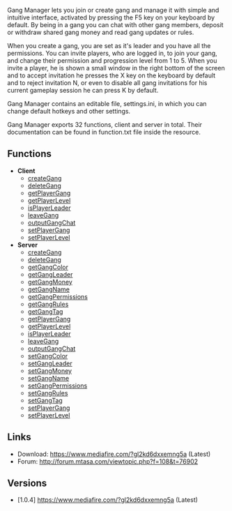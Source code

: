 <pageclass class="resource" subcaption="Resource"></pageclass> <removeNamespaceName></removeNamespaceName> Gang Manager lets you join or create gang and manage it with simple and intuitive interface, activated by pressing the F5 key on your keyboard by default. By being in a gang you can chat with other gang members, deposit or withdraw shared gang money and read gang updates or rules.

When you create a gang, you are set as it's leader and you have all the permissions. You can invite players, who are logged in, to join your gang, and change their permission and progression level from 1 to 5. When you invite a player, he is shown a small window in the right bottom of the screen and to accept invitation he presses the X key on the keyboard by default and to reject invitation N, or even to disable all gang invitations for his current gameplay session he can press K by default.

Gang Manager contains an editable file, settings.ini, in which you can change default hotkeys and other settings.

Gang Manager exports 32 functions, client and server in total. Their documentation can be found in function.txt file inside the resource.

Functions
---------

-   **Client**
    -   [createGang](/docs/Resource:Gang_Manager/createGang.md "wikilink")
    -   [deleteGang](/docs/Resource:Gang_Manager/deleteGang.md "wikilink")
    -   [getPlayerGang](/docs/Resource:Gang_Manager/getPlayerGang.md "wikilink")
    -   [getPlayerLevel](/docs/Resource:Gang_Manager/getPlayerLevel.md "wikilink")
    -   [isPlayerLeader](/docs/Resource:Gang_Manager/isPlayerLeader.md "wikilink")
    -   [leaveGang](/docs/Resource:Gang_Manager/leaveGang.md "wikilink")
    -   [outputGangChat](/docs/Resource:Gang_Manager/outputGangChat.md "wikilink")
    -   [setPlayerGang](/docs/Resource:Gang_Manager/setPlayerGang.md "wikilink")
    -   [setPlayerLevel](/docs/Resource:Gang_Manager/setPlayerLevel.md "wikilink")
-   **Server**
    -   [createGang](/docs/Resource:Gang_Manager/createGang.md "wikilink")
    -   [deleteGang](/docs/Resource:Gang_Manager/deleteGang.md "wikilink")
    -   [getGangColor](/docs/Resource:Gang_Manager/getGangColor.md "wikilink")
    -   [getGangLeader](/docs/Resource:Gang_Manager/getGangLeader.md "wikilink")
    -   [getGangMoney](/docs/Resource:Gang_Manager/getGangMoney.md "wikilink")
    -   [getGangName](/docs/Resource:Gang_Manager/getGangName.md "wikilink")
    -   [getGangPermissions](/docs/Resource:Gang_Manager/getGangPermissions.md "wikilink")
    -   [getGangRules](/docs/Resource:Gang_Manager/getGangRules.md "wikilink")
    -   [getGangTag](/docs/Resource:Gang_Manager/getGangTag.md "wikilink")
    -   [getPlayerGang](/docs/Resource:Gang_Manager/getPlayerGang.md "wikilink")
    -   [getPlayerLevel](/docs/Resource:Gang_Manager/getPlayerLevel.md "wikilink")
    -   [isPlayerLeader](/docs/Resource:Gang_Manager/isPlayerLeader.md "wikilink")
    -   [leaveGang](/docs/Resource:Gang_Manager/leaveGang.md "wikilink")
    -   [outputGangChat](/docs/Resource:Gang_Manager/outputGangChat.md "wikilink")
    -   [setGangColor](/docs/Resource:Gang_Manager/setGangColor.md "wikilink")
    -   [setGangLeader](/docs/Resource:Gang_Manager/setGangLeader.md "wikilink")
    -   [setGangMoney](/docs/Resource:Gang_Manager/setGangMoney.md "wikilink")
    -   [setGangName](/docs/Resource:Gang_Manager/setGangName.md "wikilink")
    -   [setGangPermissions](/docs/Resource:Gang_Manager/setGangPermissions.md "wikilink")
    -   [setGangRules](/docs/Resource:Gang_Manager/setGangRules.md "wikilink")
    -   [setGangTag](/docs/Resource:Gang_Manager/setGangTag.md "wikilink")
    -   [setPlayerGang](/docs/Resource:Gang_Manager/setPlayerGang.md "wikilink")
    -   [setPlayerLevel](/docs/Resource:Gang_Manager/setPlayerLevel.md "wikilink")

Links
-----

-   Download: <https://www.mediafire.com/?gl2kd6dxxemng5a> (Latest)
-   Forum: <http://forum.mtasa.com/viewtopic.php?f=108&t=76902>

Versions
--------

-   \[1.0.4\] <https://www.mediafire.com/?gl2kd6dxxemng5a> (Latest)
